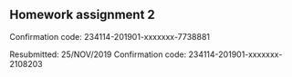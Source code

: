 ## Homework assignment 2

Confirmation code: 	234114-201901-xxxxxxx-7738881

Resubmitted: 25/NOV/2019
Confirmation code: 234114-201901-xxxxxxx-2108203